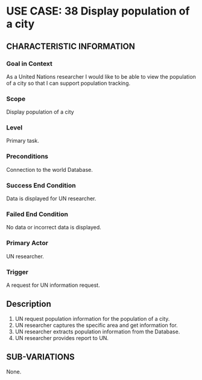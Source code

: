 # USE CASE: 38 Display population of a city

## CHARACTERISTIC INFORMATION

### Goal in Context

As a United Nations researcher I would like to be able to view the population of a city so that I can support population tracking.

### Scope

Display population of a city

### Level

Primary task.

### Preconditions

Connection to the world Database.

### Success End Condition

Data is displayed for UN researcher.

### Failed End Condition

No data or incorrect data is displayed.

### Primary Actor

UN researcher.

### Trigger

A request for UN information request.

## Description

1. UN request population information for the population of a city.
2. UN researcher captures the specific area and get information for.
3. UN researcher extracts population information from the Database.
4. UN researcher provides report to UN.

## SUB-VARIATIONS

None.